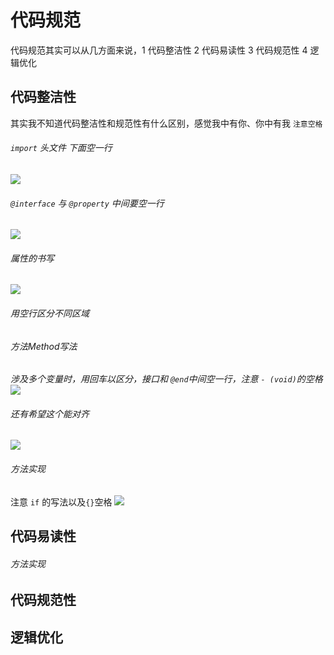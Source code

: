 # 代码规范

代码规范其实可以从几方面来说，1 代码整洁性 2 代码易读性  3 代码规范性  4 逻辑优化 


## 代码整洁性
其实我不知道代码整洁性和规范性有什么区别，感觉我中有你、你中有我
`注意空格`

###### `import` 头文件 下面空一行
![](https://ooo.0o0.ooo/2017/04/11/58ecbbef85a06.png)

######  `@interface` 与 `@property` 中间要空一行 
![](https://ooo.0o0.ooo/2017/04/11/58ecb0cbb7822.png)

######  属性的书写
![](https://ooo.0o0.ooo/2017/04/11/58ecbc84e51f1.png)

######  用空行区分不同区域
######  方法Method写法

_涉及多个变量时，用回车以区分，接口和 `@end`中间空一行，注意 `- (void)`的空格_
![](https://ooo.0o0.ooo/2017/04/11/58ecbdebd2294.png)

######  还有希望这个能对齐

![](https://ooo.0o0.ooo/2017/04/11/58ecc001cb3e2.png)

###### 方法实现
注意 `if` 的写法以及`{}`空格
![](https://ooo.0o0.ooo/2017/04/11/58eccac05a726.png)


## 代码易读性

###### 方法实现


## 代码规范性

## 逻辑优化

